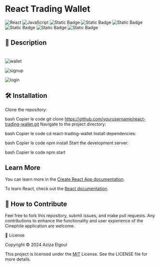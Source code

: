 
# React Trading Wallet

![React](https://img.shields.io/badge/React-Framework-blue) ![JavaScript](https://img.shields.io/badge/JavaScript-Language-yellow)
![Static Badge](https://img.shields.io/badge/v8.1-b?logo=npm&label=npm) ![Static Badge](https://img.shields.io/badge/v16.13-b?label=nodeJs)
![Static Badge](https://img.shields.io/badge/VsCode-c?color=blue) ![Static Badge](https://img.shields.io/badge/React%20-c?color=blue) ![Static Badge](https://img.shields.io/badge/Java-c?color=red) ![Static Badge](https://img.shields.io/badge/Firebase-c?logo=Firebase&color=gray)

## 📝 Description




  #

![wallet](https://github.com/user-attachments/assets/89ba0b94-1bbb-4749-b94a-bbfe7e665d16) 

![signup](https://github.com/user-attachments/assets/fcc466fb-f3fd-4341-b1e2-741ad5f29447)

![login](https://github.com/user-attachments/assets/01daabf6-a1c1-4317-8408-93eb26e21fa7)

  
## 🛠 Installation
Clone the repository:

bash
Copier le code
git clone https://github.com/yourusername/react-trading-wallet.git
Navigate to the project directory:

bash
Copier le code
cd react-trading-wallet
Install dependencies:

bash
Copier le code
npm install
Start the development server:

bash
Copier le code
npm start


## Learn More

You can learn more in the [Create React App documentation](https://facebook.github.io/create-react-app/docs/getting-started).

To learn React, check out the [React documentation](https://reactjs.org/).



## 👏 How to Contribute

Feel free to fork this repository, submit issues, and make pull requests. Any contributions to enhance the functionality and user experience of the Cinephile application are welcome.

📄 License

Copyright © 2024 Aziza Elgoul

This project is licensed under the [MIT](https://opensource.org/license/mit) License. See the LICENSE file for more details.
